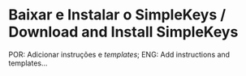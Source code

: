 # Baixar e Instalar o SimpleKeys / Download and Install SimpleKeys
POR: Adicionar instruções e *templates*;
ENG: Add instructions and templates...